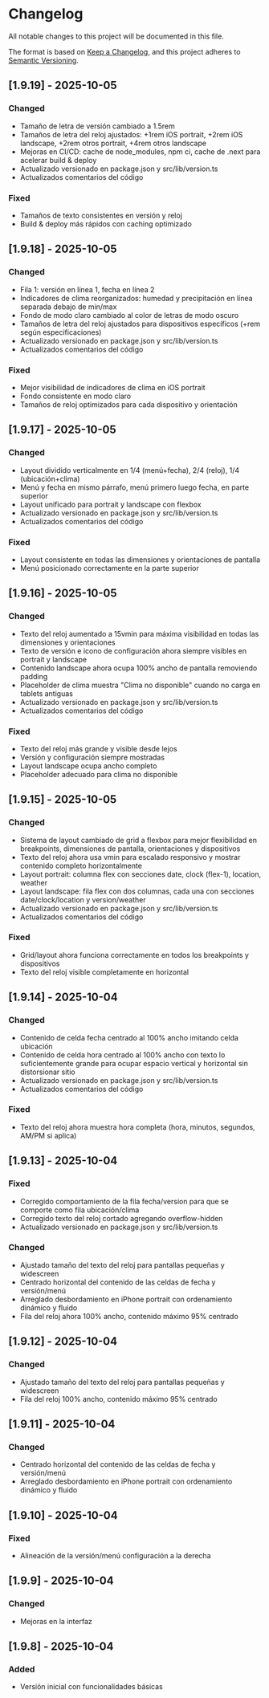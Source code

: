 # Changelog

All notable changes to this project will be documented in this file.

The format is based on [Keep a Changelog](https://keepachangelog.com/en/1.0.0/),
and this project adheres to [Semantic Versioning](https://semver.org/spec/v2.0.0.html).

## [1.9.19] - 2025-10-05

### Changed

- Tamaño de letra de versión cambiado a 1.5rem
- Tamaños de letra del reloj ajustados: +1rem iOS portrait, +2rem iOS landscape, +2rem otros portrait, +4rem otros landscape
- Mejoras en CI/CD: cache de node_modules, npm ci, cache de .next para acelerar build & deploy
- Actualizado versionado en package.json y src/lib/version.ts
- Actualizados comentarios del código

### Fixed

- Tamaños de texto consistentes en versión y reloj
- Build & deploy más rápidos con caching optimizado

## [1.9.18] - 2025-10-05

### Changed

- Fila 1: versión en línea 1, fecha en línea 2
- Indicadores de clima reorganizados: humedad y precipitación en línea separada debajo de min/max
- Fondo de modo claro cambiado al color de letras de modo oscuro
- Tamaños de letra del reloj ajustados para dispositivos específicos (+rem según especificaciones)
- Actualizado versionado en package.json y src/lib/version.ts
- Actualizados comentarios del código

### Fixed

- Mejor visibilidad de indicadores de clima en iOS portrait
- Fondo consistente en modo claro
- Tamaños de reloj optimizados para cada dispositivo y orientación

## [1.9.17] - 2025-10-05

### Changed

- Layout dividido verticalmente en 1/4 (menú+fecha), 2/4 (reloj), 1/4 (ubicación+clima)
- Menú y fecha en mismo párrafo, menú primero luego fecha, en parte superior
- Layout unificado para portrait y landscape con flexbox
- Actualizado versionado en package.json y src/lib/version.ts
- Actualizados comentarios del código

### Fixed

- Layout consistente en todas las dimensiones y orientaciones de pantalla
- Menú posicionado correctamente en la parte superior

## [1.9.16] - 2025-10-05

### Changed

- Texto del reloj aumentado a 15vmin para máxima visibilidad en todas las dimensiones y orientaciones
- Texto de versión e icono de configuración ahora siempre visibles en portrait y landscape
- Contenido landscape ahora ocupa 100% ancho de pantalla removiendo padding
- Placeholder de clima muestra "Clima no disponible" cuando no carga en tablets antiguas
- Actualizado versionado en package.json y src/lib/version.ts
- Actualizados comentarios del código

### Fixed

- Texto del reloj más grande y visible desde lejos
- Versión y configuración siempre mostradas
- Layout landscape ocupa ancho completo
- Placeholder adecuado para clima no disponible

## [1.9.15] - 2025-10-05

### Changed

- Sistema de layout cambiado de grid a flexbox para mejor flexibilidad en breakpoints, dimensiones de pantalla, orientaciones y dispositivos
- Texto del reloj ahora usa vmin para escalado responsivo y mostrar contenido completo horizontalmente
- Layout portrait: columna flex con secciones date, clock (flex-1), location, weather
- Layout landscape: fila flex con dos columnas, cada una con secciones date/clock/location y version/weather
- Actualizado versionado en package.json y src/lib/version.ts
- Actualizados comentarios del código

### Fixed

- Grid/layout ahora funciona correctamente en todos los breakpoints y dispositivos
- Texto del reloj visible completamente en horizontal

## [1.9.14] - 2025-10-04

### Changed

- Contenido de celda fecha centrado al 100% ancho imitando celda ubicación
- Contenido de celda hora centrado al 100% ancho con texto lo suficientemente grande para ocupar espacio vertical y horizontal sin distorsionar sitio
- Actualizado versionado en package.json y src/lib/version.ts
- Actualizados comentarios del código

### Fixed

- Texto del reloj ahora muestra hora completa (hora, minutos, segundos, AM/PM si aplica)

## [1.9.13] - 2025-10-04

### Fixed

- Corregido comportamiento de la fila fecha/version para que se comporte como fila ubicación/clima
- Corregido texto del reloj cortado agregando overflow-hidden
- Actualizado versionado en package.json y src/lib/version.ts

### Changed

- Ajustado tamaño del texto del reloj para pantallas pequeñas y widescreen
- Centrado horizontal del contenido de las celdas de fecha y versión/menú
- Arreglado desbordamiento en iPhone portrait con ordenamiento dinámico y fluido
- Fila del reloj ahora 100% ancho, contenido máximo 95% centrado

## [1.9.12] - 2025-10-04

### Changed

- Ajustado tamaño del texto del reloj para pantallas pequeñas y widescreen
- Fila del reloj 100% ancho, contenido máximo 95% centrado

## [1.9.11] - 2025-10-04

### Changed

- Centrado horizontal del contenido de las celdas de fecha y versión/menú
- Arreglado desbordamiento en iPhone portrait con ordenamiento dinámico y fluido

## [1.9.10] - 2025-10-04

### Fixed

- Alineación de la versión/menú configuración a la derecha

## [1.9.9] - 2025-10-04

### Changed

- Mejoras en la interfaz

## [1.9.8] - 2025-10-04

### Added

- Versión inicial con funcionalidades básicas
